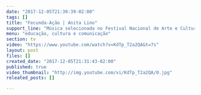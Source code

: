 ```yaml
---
date: "2017-12-05T21:30:39-02:00"
tags: []
title: "Fecunda-Ação | Anita Lino"
support_line: "Música selecionada no Festival Nacional de Arte e Cultura da Reforma Agrária!"
menu: "educação, cultura e comunicação"
section: tv
video: "https://www.youtube.com/watch?v=KdTp_T2a2QA&t=7s"
layout: post
files: []
created_date: "2017-12-05T21:31:43-02:00"
published: true
video_thumbnail: "http://img.youtube.com/vi/KdTp_T2a2QA/0.jpg"
releated_posts: []

---
```

